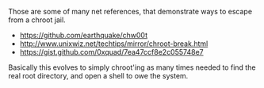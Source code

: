 Those are some of many net references, that demonstrate ways to escape from a chroot
jail.

- https://github.com/earthquake/chw00t
- http://www.unixwiz.net/techtips/mirror/chroot-break.html
- https://gist.github.com/0xquad/7ea47ccf8e2c055748e7

Basically this evolves to simply chroot'ing as many times needed to find the real
root directory, and open a shell to owe the system.
